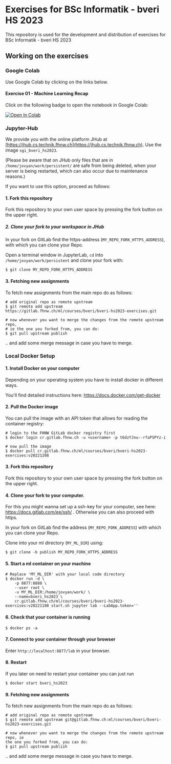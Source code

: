 # Exercises for BSc Informatik - bveri HS 2023

This repository is used for the development and distribution of exercises for BSc Informatik - bveri HS 2023


## Working on the exercises

### Google Colab

Use Google Colab by clicking on the links below.


#### Exercise 01 - Machine Learning Recap

Click on the following badge to open the notebook in Google Colab:

[![Open In Colab](https://colab.research.google.com/assets/colab-badge.svg)](https://colab.research.google.com/github/i4Ds/sgi-bveri-assignments-hs2023/blob/main/assignments/01_ml_recap/machine_learning_recap.ipynb)


### Jupyter-Hub

We provide you with the online platform JHub at 
[https://jhub.cs.technik.fhnw.ch](https://jhub.cs.technik.fhnw.ch). Use the image `sgi_bveri_hs2023`.

(Please be aware that on JHub only files that are in `/home/jovyan/work/persistent/` are safe from being deleted, when your server is being restarted, which can also occur due to maintenance reasons.)

If you want to use this option, proceed as follows:

#### 1. Fork this repository

Fork this repository to your own user space by pressing the fork button on the upper right.  

##### 2. Clone your fork to your workspace in JHub

In your fork on GitLab find the https-address (`MY_REPO_FORK_HTTPS_ADDRESS`), with which you can clone your Repo.  

Open a terminal window in JupyterLab, `cd` into `/home/jovyan/work/persistent` and clone your fork with:  

```
$ git clone MY_REPO_FORK_HTTPS_ADDRESS
```


#### 3. Fetching new assignments 

To fetch new assignments from the main repo do as follows:

```
# add original repo as remote upstream 
$ git remote add upstream https://gitlab.fhnw.ch/ml/courses/bveri/bveri-hs2023-exercises.git

# now whenever you want to merge the changes from the remote upstream repo,
# ie the one you forked from, you can do:
$ git pull upstream publish
```

.. and add some merge message in case you have to merge.


### Local Docker Setup

#### 1. Install Docker on your computer

Depending on your operating system you have to install docker in different ways.  

You'll find detailed instructions here: https://docs.docker.com/get-docker


#### 2. Pull the Docker image

You can pull the image with an API token that allows for reading the container registry:

```
# login to the FHNW GitLab docker registry first
$ docker login cr.gitlab.fhnw.ch -u <username> -p t6dzYJnu--rfaPSPYz-i

# now pull the image
$ docker pull cr.gitlab.fhnw.ch/ml/courses/bveri/bveri-hs2023-exercises:v20221208
```

#### 3. Fork this repository

Fork this repository to your own user space by pressing the fork button on the upper right.

#### 4. Clone your fork to your computer. 

For this you might wanna set up a ssh-key for your computer, see here:
https://docs.gitlab.com/ee/ssh/ . Otherwise you can also proceed with https.

In your fork on GitLab find the address (`MY_REPO_FORK_ADDRESS`) with which you can clone your Repo.

Clone into your ml directory (`MY_ML_DIR`) using:

```
$ git clone -b publish MY_REPO_FORK_HTTPS_ADDRESS
```


#### 5. Start a ml container on your machine

```
# Replace 'MY_ML_DIR' with your local code directory
$ docker run -d \
    -p 8877:8888 \
    --user root \
    -v MY_ML_DIR:/home/jovyan/work/ \
    --name=bveri_hs2023 \
    cr.gitlab.fhnw.ch/ml/courses/bveri/bveri-hs2023-exercises:v20221108 start.sh jupyter lab --LabApp.token=''
```

#### 6. Check that your container is running

```
$ docker ps -a
```

#### 7. Connect to your container through your browser

Enter `http://localhost:8877/lab` in your browser.


#### 8. Restart

If you later on need to restart your container you can just run

```
$ docker start bveri_hs2023
```


#### 9. Fetching new assignments 

To fetch new assignments from the main repo do as follows:

```
# add original repo as remote upstream 
$ git remote add upstream git@gitlab.fhnw.ch:ml/courses/bveri/bveri-hs2023-exercises.git

# now whenever you want to merge the changes from the remote upstream repo, ie
the one you forked from, you can do:
$ git pull upstream publish
```

.. and add some merge message in case you have to merge.

